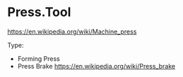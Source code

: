 # Press.Tool
https://en.wikipedia.org/wiki/Machine_press

Type:
- Forming Press
- Press Brake https://en.wikipedia.org/wiki/Press_brake

